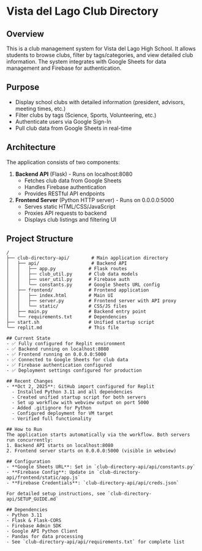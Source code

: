 # Vista del Lago Club Directory

## Overview
This is a club management system for Vista del Lago High School. It allows students to browse clubs, filter by tags/categories, and view detailed club information. The system integrates with Google Sheets for data management and Firebase for authentication.

## Purpose
- Display school clubs with detailed information (president, advisors, meeting times, etc.)
- Filter clubs by tags (Science, Sports, Volunteering, etc.)
- Authenticate users via Google Sign-In
- Pull club data from Google Sheets in real-time

## Architecture
The application consists of two components:
1. **Backend API** (Flask) - Runs on localhost:8080
   - Fetches club data from Google Sheets
   - Handles Firebase authentication
   - Provides RESTful API endpoints
2. **Frontend Server** (Python HTTP server) - Runs on 0.0.0.0:5000
   - Serves static HTML/CSS/JavaScript
   - Proxies API requests to backend
   - Displays club listings and filtering UI

## Project Structure
```
/
├── club-directory-api/        # Main application directory
│   ├── api/                   # Backend API
│   │   ├── app.py            # Flask routes
│   │   ├── club_util.py      # Club data models
│   │   ├── user_util.py      # Firebase auth
│   │   └── constants.py      # Google Sheets URL config
│   ├── frontend/             # Frontend application
│   │   ├── index.html        # Main UI
│   │   ├── server.py         # Frontend server with API proxy
│   │   └── static/           # CSS/JS files
│   ├── main.py               # Backend entry point
│   └── requirements.txt      # Dependencies
├── start.sh                  # Unified startup script
└── replit.md                 # This file

## Current State
- ✅ Fully configured for Replit environment
- ✅ Backend running on localhost:8080
- ✅ Frontend running on 0.0.0.0:5000
- ✅ Connected to Google Sheets for club data
- ✅ Firebase authentication configured
- ✅ Deployment settings configured for production

## Recent Changes
- **Oct 2, 2025**: GitHub import configured for Replit
  - Installed Python 3.11 and all dependencies
  - Created unified startup script for both servers
  - Set up workflow with webview output on port 5000
  - Added .gitignore for Python
  - Configured deployment for VM target
  - Verified full functionality

## How to Run
The application starts automatically via the workflow. Both servers run concurrently:
1. Backend API starts on localhost:8080
2. Frontend server starts on 0.0.0.0:5000 (visible in webview)

## Configuration
- **Google Sheets URL**: Set in `club-directory-api/api/constants.py`
- **Firebase Config**: Update in `club-directory-api/frontend/static/app.js`
- **Firebase Credentials**: `club-directory-api/api/creds.json`

For detailed setup instructions, see `club-directory-api/SETUP_GUIDE.md`

## Dependencies
- Python 3.11
- Flask & Flask-CORS
- Firebase Admin SDK
- Google API Python Client
- Pandas for data processing
- See `club-directory-api/api/requirements.txt` for complete list
